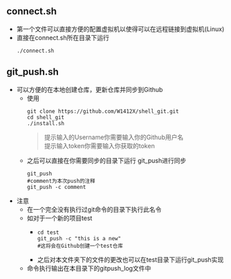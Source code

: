 ## connect.sh
- 第一个文件可以直接方便的配置虚拟机以使得可以在远程链接到虚拟机(Linux)
- 直接在connect.sh所在目录下运行
  ```shell
  ./connect.sh
  ```
## git_push.sh
- 可以方便的在本地创建仓库，更新仓库并同步到Github
    - 使用
      ```shell
      git clone https://github.com/W1412X/shell_git.git  
      cd shell_git  
      ./install.sh  
      ```
      > 提示输入的Username你需要输入你的Github用户名  
      提示输入token你需要输入你获取的token
    - 之后可以直接在你需要同步的目录下运行 git_push进行同步
      ```shell
      git_push
      #comment为本次push的注释
      git_push -c comment
      ```
- 注意
  - 在一个完全没有执行过git命令的目录下执行此名令
  - 如对于一个新的项目test
    - ```shell
      cd test
      git_push -c "this is a new"
      #这将会在Github创建一个test仓库
      ```
    -  之后对本文件夹下的文件的更改也可以在test目录下运行git_push实现
  - 命令执行输出在本目录下的gitpush_log文件中